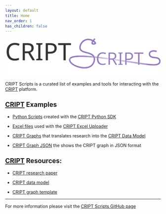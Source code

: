 ```yaml
---
layout: default
title: Home
nav_order: 1
has_children: false
---
```


<!-- import fontawesome icons -->
<link rel="stylesheet" href="https://cdnjs.cloudflare.com/ajax/libs/font-awesome/6.4.0/css/all.min.css" integrity="sha512-iecdLmaskl7CVkqkXNQ/ZH/XLlvWZOJyj7Yy7tcenmpD1ypASozpmT/E0iPtmFIB46ZmdtAc9eNBvH0H/ZpiBw==" crossorigin="anonymous" referrerpolicy="no-referrer" />

<div>
  <a href="https://criptscripts.org/">
    <img width="550" src="/assets/images/criptscripts-logo.svg" alt="CRIPT Scripts logo">
  </a>
</div>

CRIPT Scripts is a curated list of examples and tools for interacting with the [CRIPT](https://criptapp.org) platform.

## [CRIPT](https://criptapp.org) Examples
* <i class="fa-brands fa-python"></i> [Python Scripts](./scripts/index.md) 
created with the [CRIPT Python SDK](https://pypi.org/project/cript/)

* <i class="fa-solid fa-file-excel"></i> [Excel files](./cript_sheets/index.md) 
used with the [CRIPT Excel Uploader](https://c-accel-cript.github.io/cript-excel-uploader/)

* <i class="fa-solid fa-circle-nodes"></i> [CRIPT Graphs](./cript_graph/index.md) 
that translates research into the [CRIPT Data Model](https://pubs.acs.org/doi/10.1021/acscentsci.3c00011)

* <i class="fa-solid fa-file-code"></i> [CRIPT Graph JSON](./cript_graph_json/index.md) 
the shows the CRIPT graph in JSON format


## [CRIPT](https://criptapp.org) Resources:
* <i class="fa-solid fa-file"></i> [CRIPT research paper](https://pubs.acs.org/doi/10.1021/acscentsci.3c00011)
 
* <i class="fa-solid fa-file-lines"></i> [CRIPT data model](https://pubs.acs.org/doi/suppl/10.1021/acscentsci.3c00011/suppl_file/oc3c00011_si_001.pdf)

* <i class="fa-solid fa-file-powerpoint"></i> [CRIPT graph template](./cript_graph/graph_ppt/CRIPT_Data_Structure_Template.pptx)


---

For more information please visit the 
<i class="fa-brands fa-github"></i> [CRIPT Scripts GitHub page](https://github.com/C-Accel-CRIPT/criptscripts)
